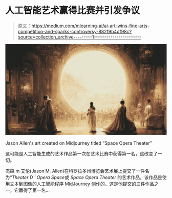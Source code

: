 # 人工智能艺术赢得比赛并引发争议

> 原文：<https://medium.com/mlearning-ai/ai-art-wins-fine-arts-competition-and-sparks-controversy-882f9b4df98c?source=collection_archive---------1----------------------->

![](img/b96161215c82d290cae492bf2c7b00da.png)

Jason Allen's art created on Midjourney titled “Space Opera Theater”

这可能是人工智能生成的艺术作品第一次在艺术比赛中获得第一名，这改变了一切。

杰森·m·艾伦(Jason M. Allen)在科罗拉多州博览会艺术展上提交了一件名为“*Theater D ' Opera Space*或 *Space Opera Theater* 的艺术作品，该作品是使用文本到图像的人工智能程序 MidJourney 创作的。这是他提交的三件作品之一，它赢得了第一名…